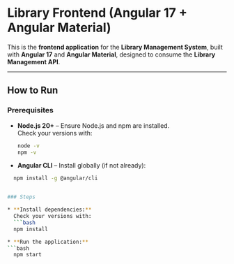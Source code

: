 # Library Frontend (Angular 17 + Angular Material)

This is the **frontend application** for the **Library Management System**, built with **Angular 17** and **Angular Material**, designed to consume the **Library Management API**.

---

## How to Run

### Prerequisites

* **Node.js 20+** – Ensure Node.js and npm are installed.  
  Check your versions with:
  ```bash
  node -v
  npm -v

* **Angular CLI** – Install globally (if not already):
```bash
  npm install -g @angular/cli


### Steps

* **Install dependencies:** 
  Check your versions with:
  ```bash
  npm install

* **Run the application:**
```bash
  npm start